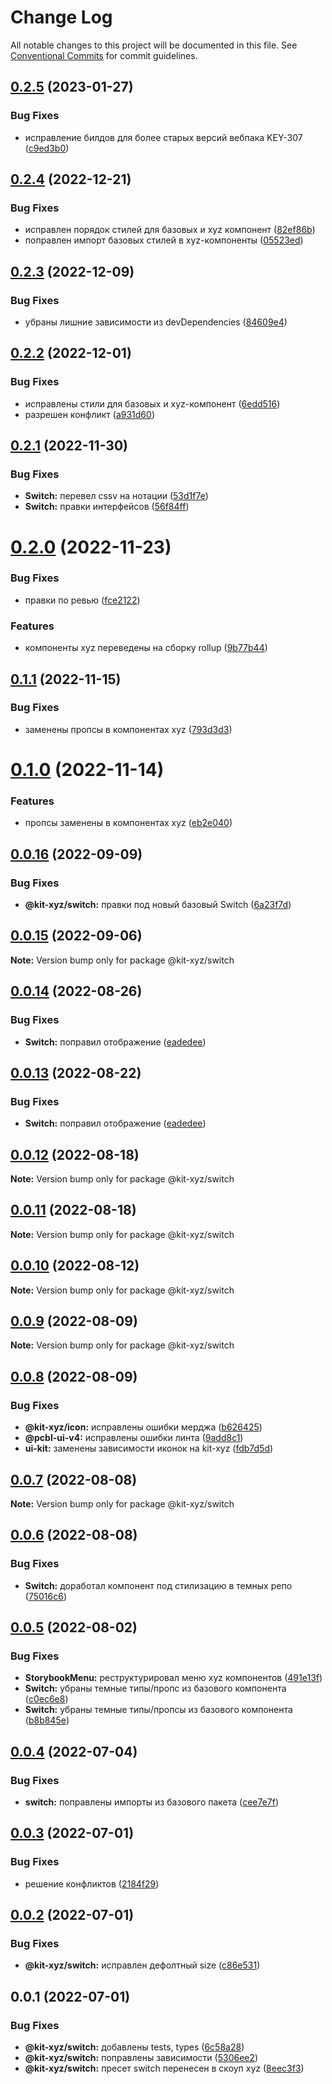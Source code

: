 # Change Log

All notable changes to this project will be documented in this file.
See [Conventional Commits](https://conventionalcommits.org) for commit guidelines.

## [0.2.5](https://bitbucket.pcbltools.ru/bitbucket/projects/EDUPOWER/repos/uikit4/browse/packages/xyz/Switch/compare/@kit-xyz/switch@0.2.4...@kit-xyz/switch@0.2.5) (2023-01-27)


### Bug Fixes

* исправление билдов для более старых версий вебпака KEY-307 ([c9ed3b0](https://bitbucket.pcbltools.ru/bitbucket/projects/EDUPOWER/repos/uikit4/browse/packages/xyz/Switch/commits/c9ed3b0d00324738f6d0533d9286cd01219380ee))





## [0.2.4](https://bitbucket.pcbltools.ru/bitbucket/projects/EDUPOWER/repos/uikit4/browse/packages/xyz/Switch/compare/@kit-xyz/switch@0.2.3...@kit-xyz/switch@0.2.4) (2022-12-21)


### Bug Fixes

* исправлен порядок стилей для базовых и xyz компонент ([82ef86b](https://bitbucket.pcbltools.ru/bitbucket/projects/EDUPOWER/repos/uikit4/browse/packages/xyz/Switch/commits/82ef86bd6b1df7d89962a3608b0627713a0e9532))
* поправлен импорт базовых стилей в xyz-компоненты ([05523ed](https://bitbucket.pcbltools.ru/bitbucket/projects/EDUPOWER/repos/uikit4/browse/packages/xyz/Switch/commits/05523ed8493748ba47185d69951a36e4ee132e8a))





## [0.2.3](https://bitbucket.pcbltools.ru/bitbucket/projects/EDUPOWER/repos/uikit4/browse/packages/xyz/Switch/compare/@kit-xyz/switch@0.2.2...@kit-xyz/switch@0.2.3) (2022-12-09)


### Bug Fixes

* убраны лишние зависимости из devDependencies ([84609e4](https://bitbucket.pcbltools.ru/bitbucket/projects/EDUPOWER/repos/uikit4/browse/packages/xyz/Switch/commits/84609e42f025450e23fa71ec9c9ef7a5ba33bbd3))





## [0.2.2](https://bitbucket.pcbltools.ru/bitbucket/projects/EDUPOWER/repos/uikit4/browse/packages/xyz/Switch/compare/@kit-xyz/switch@0.2.1...@kit-xyz/switch@0.2.2) (2022-12-01)


### Bug Fixes

* исправлены стили для базовых и xyz-компонент ([6edd516](https://bitbucket.pcbltools.ru/bitbucket/projects/EDUPOWER/repos/uikit4/browse/packages/xyz/Switch/commits/6edd5167bc295e15acd43d32eb35eea0ca7dd8d5))
* разрешен конфликт ([a931d60](https://bitbucket.pcbltools.ru/bitbucket/projects/EDUPOWER/repos/uikit4/browse/packages/xyz/Switch/commits/a931d6094dc00d430b4aabf290dfa44ee843365f))





## [0.2.1](https://bitbucket.pcbltools.ru/bitbucket/projects/EDUPOWER/repos/uikit4/browse/packages/xyz/Switch/compare/@kit-xyz/switch@0.2.0...@kit-xyz/switch@0.2.1) (2022-11-30)


### Bug Fixes

* **Switch:** перевел cssv на нотации ([53d1f7e](https://bitbucket.pcbltools.ru/bitbucket/projects/EDUPOWER/repos/uikit4/browse/packages/xyz/Switch/commits/53d1f7ee9cc7847eba0af340f510b9de607cf1bf))
* **Switch:** правки интерфейсов ([56f84ff](https://bitbucket.pcbltools.ru/bitbucket/projects/EDUPOWER/repos/uikit4/browse/packages/xyz/Switch/commits/56f84ff596b1039431f3183244c126b93fc87b9e))





# [0.2.0](https://bitbucket.pcbltools.ru/bitbucket/projects/EDUPOWER/repos/uikit4/browse/packages/xyz/Switch/compare/@kit-xyz/switch@0.1.1...@kit-xyz/switch@0.2.0) (2022-11-23)


### Bug Fixes

* правки по ревью ([fce2122](https://bitbucket.pcbltools.ru/bitbucket/projects/EDUPOWER/repos/uikit4/browse/packages/xyz/Switch/commits/fce2122acf74ed8b35d657fbeeb3daef3f9d8fa5))


### Features

* компоненты xyz переведены на сборку rollup ([9b77b44](https://bitbucket.pcbltools.ru/bitbucket/projects/EDUPOWER/repos/uikit4/browse/packages/xyz/Switch/commits/9b77b446581148ae357025e4820c20c71970909f))





## [0.1.1](https://bitbucket.pcbltools.ru/bitbucket/projects/EDUPOWER/repos/uikit4/browse/packages/xyz/Switch/compare/@kit-xyz/switch@0.1.0...@kit-xyz/switch@0.1.1) (2022-11-15)


### Bug Fixes

* заменены пропсы в компонентах xyz ([793d3d3](https://bitbucket.pcbltools.ru/bitbucket/projects/EDUPOWER/repos/uikit4/browse/packages/xyz/Switch/commits/793d3d324e881d325887647cbf83e0a3530b969f))





# [0.1.0](https://bitbucket.pcbltools.ru/bitbucket/projects/EDUPOWER/repos/uikit4/browse/packages/xyz/Switch/compare/@kit-xyz/switch@0.0.16...@kit-xyz/switch@0.1.0) (2022-11-14)


### Features

* пропсы заменены в компонентах xyz ([eb2e040](https://bitbucket.pcbltools.ru/bitbucket/projects/EDUPOWER/repos/uikit4/browse/packages/xyz/Switch/commits/eb2e040a2f7073e4a222c156645776452cdbd35b))





## [0.0.16](https://bitbucket.pcbltools.ru/bitbucket/projects/EDUPOWER/repos/uikit4/browse/packages/xyz/Switch/compare/@kit-xyz/switch@0.0.15...@kit-xyz/switch@0.0.16) (2022-09-09)


### Bug Fixes

* **@kit-xyz/switch:** правки под новый базовый Switch ([6a23f7d](https://bitbucket.pcbltools.ru/bitbucket/projects/EDUPOWER/repos/uikit4/browse/packages/xyz/Switch/commits/6a23f7d3daff60ddcc980f7e0feef95882692961))





## [0.0.15](https://bitbucket.pcbltools.ru/bitbucket/projects/EDUPOWER/repos/uikit4/browse/packages/xyz/Switch/compare/@kit-xyz/switch@0.0.14...@kit-xyz/switch@0.0.15) (2022-09-06)

**Note:** Version bump only for package @kit-xyz/switch





## [0.0.14](https://bitbucket.pcbltools.ru/bitbucket/projects/EDUPOWER/repos/uikit4/browse/packages/xyz/Switch/compare/@kit-xyz/switch@0.0.12...@kit-xyz/switch@0.0.14) (2022-08-26)


### Bug Fixes

* **Switch:** поправил отображение ([eadedee](https://bitbucket.pcbltools.ru/bitbucket/projects/EDUPOWER/repos/uikit4/browse/packages/xyz/Switch/commits/eadedee903af47423d922ebdb7ae598eb5e672fd))





## [0.0.13](https://bitbucket.pcbltools.ru/bitbucket/projects/EDUPOWER/repos/uikit4/browse/packages/xyz/Switch/compare/@kit-xyz/switch@0.0.12...@kit-xyz/switch@0.0.13) (2022-08-22)


### Bug Fixes

* **Switch:** поправил отображение ([eadedee](https://bitbucket.pcbltools.ru/bitbucket/projects/EDUPOWER/repos/uikit4/browse/packages/xyz/Switch/commits/eadedee903af47423d922ebdb7ae598eb5e672fd))





## [0.0.12](https://bitbucket.pcbltools.ru/bitbucket/projects/EDUPOWER/repos/uikit4/browse/packages/xyz/Switch/compare/@kit-xyz/switch@0.0.11...@kit-xyz/switch@0.0.12) (2022-08-18)

**Note:** Version bump only for package @kit-xyz/switch





## [0.0.11](https://bitbucket.pcbltools.ru/bitbucket/projects/EDUPOWER/repos/uikit4/browse/packages/xyz/Switch/compare/@kit-xyz/switch@0.0.10...@kit-xyz/switch@0.0.11) (2022-08-18)

**Note:** Version bump only for package @kit-xyz/switch





## [0.0.10](https://bitbucket.pcbltools.ru/bitbucket/projects/EDUPOWER/repos/uikit4/browse/packages/xyz/Switch/compare/@kit-xyz/switch@0.0.9...@kit-xyz/switch@0.0.10) (2022-08-12)

**Note:** Version bump only for package @kit-xyz/switch





## [0.0.9](https://bitbucket.pcbltools.ru/bitbucket/projects/EDUPOWER/repos/uikit4/browse/packages/xyz/Switch/compare/@kit-xyz/switch@0.0.8...@kit-xyz/switch@0.0.9) (2022-08-09)

**Note:** Version bump only for package @kit-xyz/switch





## [0.0.8](https://bitbucket.pcbltools.ru/bitbucket/projects/EDUPOWER/repos/uikit4/browse/packages/xyz/Switch/compare/@kit-xyz/switch@0.0.7...@kit-xyz/switch@0.0.8) (2022-08-09)


### Bug Fixes

* **@kit-xyz/icon:** исправлены ошибки мерджа ([b626425](https://bitbucket.pcbltools.ru/bitbucket/projects/EDUPOWER/repos/uikit4/browse/packages/xyz/Switch/commits/b626425cf1c4cac66b95b1b987c4ed752f5210b9))
* **@pcbl-ui-v4:** исправлены ошибки линта ([9add8c1](https://bitbucket.pcbltools.ru/bitbucket/projects/EDUPOWER/repos/uikit4/browse/packages/xyz/Switch/commits/9add8c13ee283231588c17dcb9fd618d06816d83))
* **ui-kit:** заменены зависимости иконок на kit-xyz ([fdb7d5d](https://bitbucket.pcbltools.ru/bitbucket/projects/EDUPOWER/repos/uikit4/browse/packages/xyz/Switch/commits/fdb7d5ddf9a832b65a3b8527313586b78f2e0da4))





## [0.0.7](https://bitbucket.pcbltools.ru/bitbucket/projects/EDUPOWER/repos/uikit4/browse/packages/xyz/Switch/compare/@kit-xyz/switch@0.0.6...@kit-xyz/switch@0.0.7) (2022-08-08)

**Note:** Version bump only for package @kit-xyz/switch





## [0.0.6](https://bitbucket.pcbltools.ru/bitbucket/projects/EDUPOWER/repos/uikit4/browse/packages/xyz/Switch/compare/@kit-xyz/switch@0.0.5...@kit-xyz/switch@0.0.6) (2022-08-08)


### Bug Fixes

* **Switch:** доработал компонент под стилизацию в темных репо ([75016c6](https://bitbucket.pcbltools.ru/bitbucket/projects/EDUPOWER/repos/uikit4/browse/packages/xyz/Switch/commits/75016c6f61a3497c6387a0ffd681b93660b4ea89))





## [0.0.5](https://bitbucket.pcbltools.ru/bitbucket/projects/EDUPOWER/repos/uikit4/browse/packages/xyz/Switch/compare/@kit-xyz/switch@0.0.4...@kit-xyz/switch@0.0.5) (2022-08-02)


### Bug Fixes

* **StorybookMenu:** реструктурировал меню xyz компонентов ([491e13f](https://bitbucket.pcbltools.ru/bitbucket/projects/EDUPOWER/repos/uikit4/browse/packages/xyz/Switch/commits/491e13fe6121a826b20f943b9d0d2e511c1417ca))
* **Switch:** убраны темные типы/пропс из базового компонента ([c0ec6e8](https://bitbucket.pcbltools.ru/bitbucket/projects/EDUPOWER/repos/uikit4/browse/packages/xyz/Switch/commits/c0ec6e8d183cc6fdff4d039512f28359886b4c71))
* **Switch:** убраны темные типы/пропсы из базового компонента ([b8b845e](https://bitbucket.pcbltools.ru/bitbucket/projects/EDUPOWER/repos/uikit4/browse/packages/xyz/Switch/commits/b8b845e1e857edc0f2727e96cd93ebfb4e9dd3da))





## [0.0.4](https://bitbucket.pcbltools.ru/bitbucket/projects/EDUPOWER/repos/uikit4/browse/packages/xyz/Switch/compare/@kit-xyz/switch@0.0.3...@kit-xyz/switch@0.0.4) (2022-07-04)


### Bug Fixes

* **switch:** поправлены импорты из базового пакета ([cee7e7f](https://bitbucket.pcbltools.ru/bitbucket/projects/EDUPOWER/repos/uikit4/browse/packages/xyz/Switch/commits/cee7e7f025a281045641376e8dcee22f32e432af))





## [0.0.3](https://bitbucket.pcbltools.ru/bitbucket/projects/EDUPOWER/repos/uikit4/browse/packages/xyz/Switch/compare/@kit-xyz/switch@0.0.2...@kit-xyz/switch@0.0.3) (2022-07-01)


### Bug Fixes

* решение конфликтов ([2184f29](https://bitbucket.pcbltools.ru/bitbucket/projects/EDUPOWER/repos/uikit4/browse/packages/xyz/Switch/commits/2184f29f6c7ac549faef51b6ce778b089152173d))





## [0.0.2](https://bitbucket.pcbltools.ru/bitbucket/projects/EDUPOWER/repos/uikit4/browse/packages/xyz/Switch/compare/@kit-xyz/switch@0.0.1...@kit-xyz/switch@0.0.2) (2022-07-01)


### Bug Fixes

* **@kit-xyz/switch:** исправлен дефолтный size ([c86e531](https://bitbucket.pcbltools.ru/bitbucket/projects/EDUPOWER/repos/uikit4/browse/packages/xyz/Switch/commits/c86e53118e7e9a469e727046ea00dac0b2b417b7))





## 0.0.1 (2022-07-01)


### Bug Fixes

* **@kit-xyz/switch:** добавлены tests, types ([6c58a28](https://bitbucket.pcbltools.ru/bitbucket/projects/EDUPOWER/repos/uikit4/browse/packages/xyz/Switch/commits/6c58a280503dafda6a995778c75c76243d68bf43))
* **@kit-xyz/switch:** поправлены зависимости ([5306ee2](https://bitbucket.pcbltools.ru/bitbucket/projects/EDUPOWER/repos/uikit4/browse/packages/xyz/Switch/commits/5306ee2fa70cb1750e9354f5e80dd72258e2afba))
* **@kit-xyz/switch:** пресет switch перенесен в скоуп xyz ([8eec3f3](https://bitbucket.pcbltools.ru/bitbucket/projects/EDUPOWER/repos/uikit4/browse/packages/xyz/Switch/commits/8eec3f343c20edade5d2adbc74a9c98492390d31))
